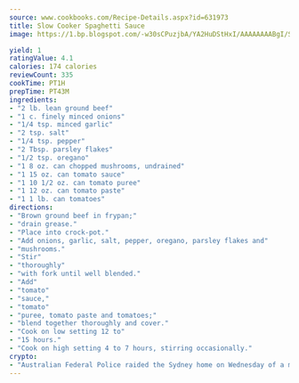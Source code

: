 ```yaml
---
source: www.cookbooks.com/Recipe-Details.aspx?id=631973
title: Slow Cooker Spaghetti Sauce
image: https://1.bp.blogspot.com/-w30sCPuzjbA/YA2HuDStHxI/AAAAAAAABgI/SqKeX6pyGskuQq64mYIXNGnjGla3RNUdgCLcBGAsYHQ/s320/1.png

yield: 1
ratingValue: 4.1
calories: 174 calories
reviewCount: 335
cookTime: PT1H
prepTime: PT43M
ingredients:
- "2 lb. lean ground beef"
- "1 c. finely minced onions"
- "1/4 tsp. minced garlic"
- "2 tsp. salt"
- "1/4 tsp. pepper"
- "2 Tbsp. parsley flakes"
- "1/2 tsp. oregano"
- "1 8 oz. can chopped mushrooms, undrained"
- "1 15 oz. can tomato sauce"
- "1 10 1/2 oz. can tomato puree"
- "1 12 oz. can tomato paste"
- "1 1 lb. can tomatoes"
directions:
- "Brown ground beef in frypan;"
- "drain grease."
- "Place into crock-pot."
- "Add onions, garlic, salt, pepper, oregano, parsley flakes and"
- "mushrooms."
- "Stir"
- "thoroughly"
- "with fork until well blended."
- "Add"
- "tomato"
- "sauce,"
- "tomato"
- "puree, tomato paste and tomatoes;"
- "blend together thoroughly and cover."
- "Cook on low setting 12 to"
- "15 hours."
- "Cook on high setting 4 to 7 hours, stirring occasionally."
crypto:
- "Australian Federal Police raided the Sydney home on Wednesday of a man named by Wired magazine as the probable creator of cryptocurrency bitcoin, a Reuters witness said."
---
```

